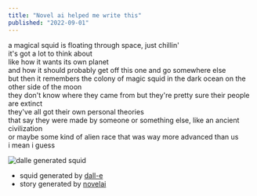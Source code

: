 ```yaml
---
title: "Novel ai helped me write this"
published: "2022-09-01"
---
```


a magical squid is floating through space, just chillin'  
it's got a lot to think about  
like how it wants its own planet  
and how it should probably get off this one and go somewhere else  
but then it remembers the colony of magic squid in the dark ocean on the other side of the moon  
they don't know where they came from but they're pretty sure their people are extinct  
they've all got their own personal theories  
that say they were made by someone or something else, like an ancient civilization  
or maybe some kind of alien race that was way more advanced than us  
i mean i guess

![dalle generated squid](/images/articles/dalle_squid_2.png)

- squid generated by [dall-e](https://openai.com/blog/dall-e/)
- story generated by [novelai](https://novelai.net)
